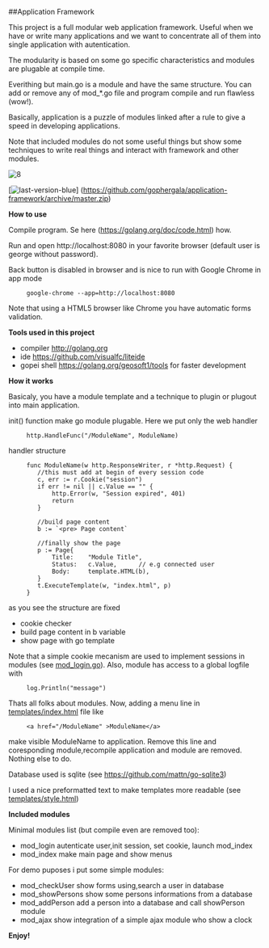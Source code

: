 ##Application Framework

This project is a full modular web application framework.
Useful when we have or write many applications and we want to concentrate all of them into single application with autentication.

The modularity is based on some go specific characteristics and modules are plugable at compile time.

Everithing but main.go is a module and have the same structure. You can add or remove any of mod_*.go file and program compile and run flawless (wow!).

Basically, application is a puzzle of modules linked after a rule to give a speed in developing applications.

Note that included modules do not some useful things but show some techniques to write
real things and interact with framework and other modules.

![8](https://cloud.githubusercontent.com/assets/6298396/5888340/ae14f154-a403-11e4-9c65-a0ab748f6d6c.png)

[![last-version-blue](https://cloud.githubusercontent.com/assets/6298396/5602522/8967405e-935b-11e4-8777-de3623ed6ad7.png)] (https://github.com/gophergala/application-framework/archive/master.zip)

**How to use**

Compile program. Se here (https://golang.org/doc/code.html) how.

Run and open http://localhost:8080 in your favorite browser (default user is george without password).

Back button is disabled in browser and is nice to run with Google Chrome in app mode

         google-chrome --app=http://localhost:8080
		
Note that using a HTML5 browser like Chrome you have automatic forms validation.

**Tools used in this project**

   * compiler http://golang.org
   * ide      https://github.com/visualfc/liteide
   * gopei shell    https://golang.org/geosoft1/tools for faster development

**How it works**

Basicaly, you have a module template and a technique to plugin or plugout into
main application.

init() function make go module plugable. Here we put only the web handler

         http.HandleFunc("/ModuleName", ModuleName)
	
handler structure

         func ModuleName(w http.ResponseWriter, r *http.Request) {
         	//this must add at begin of every session code
         	c, err := r.Cookie("session")
         	if err != nil || c.Value == "" {
         		http.Error(w, "Session expired", 401)
         		return
         	}
         
         	//build page content
         	b := `<pre> Page content`
         	
         	//finally show the page
         	p := Page{
         		Title:    "Module Title",
         		Status:   c.Value,		// e.g connected user
         		Body:     template.HTML(b),
         	}
         	t.ExecuteTemplate(w, "index.html", p)
         }

as you see the structure are fixed

   * cookie checker
   * build page content in b variable
   * show page with go template

Note that a simple cookie mecanism are used to implement sessions in modules (see [mod_login.go](https://github.com/gophergala/application-framework/blob/master/mod_login.go)).
Also, module has access to a global logfile with

         log.Println("message")

Thats all folks about modules. Now, adding a menu line in [templates/index.html](https://github.com/gophergala/application-framework/blob/master/templates/index.html) file like

         <a href="/ModuleName" >ModuleName</a> 

make visible ModuleName to application. Remove this line and coresponding module,recompile application and module are removed. Nothing else to do.

Database used is sqlite (see https://github.com/mattn/go-sqlite3)

I used a nice preformatted text to make templates more readable (see [templates/style.html](https://github.com/gophergala/application-framework/blob/master/templates/style.html))

**Included modules**

Minimal modules list (but compile even are removed too):
- mod_login autenticate user,init session, set cookie, launch mod_index
- mod_index make main page and show menus

For demo puposes i put some simple modules:
- mod_checkUser show forms using,search a user in database
- mod_showPersons show some persons informations from a database
- mod_addPerson add a person into a database and call showPerson module
- mod_ajax show integration of a simple ajax module who show a clock

**Enjoy!**
